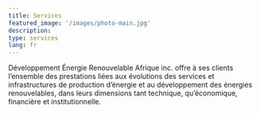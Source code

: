 ```yaml
---
title: Services
featured_image: '/images/photo-main.jpg'
description: 
type: services
lang: fr
---
```

Développement Énergie Renouvelable Afrique inc. offre à ses clients l’ensemble des prestations liées aux évolutions des services et infrastructures de production d’énergie et au développement des énergies renouvelables, dans leurs dimensions tant technique, qu’économique, financière et institutionnelle.